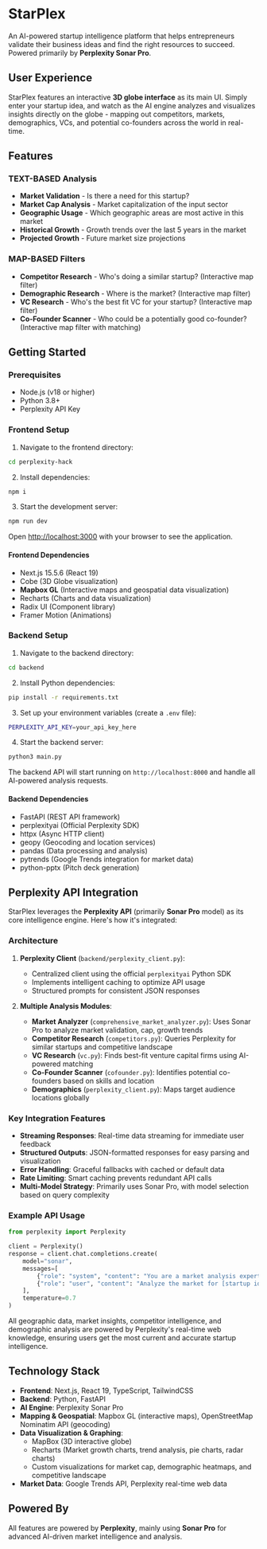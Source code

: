 # StarPlex

An AI-powered startup intelligence platform that helps entrepreneurs validate their business ideas and find the right resources to succeed. Powered primarily by **Perplexity Sonar Pro**.

## User Experience

StarPlex features an interactive **3D globe interface** as its main UI. Simply enter your startup idea, and watch as the AI engine analyzes and visualizes insights directly on the globe - mapping out competitors, markets, demographics, VCs, and potential co-founders across the world in real-time.

## Features

### TEXT-BASED Analysis
- **Market Validation** - Is there a need for this startup?
- **Market Cap Analysis** - Market capitalization of the input sector
- **Geographic Usage** - Which geographic areas are most active in this market
- **Historical Growth** - Growth trends over the last 5 years in the market
- **Projected Growth** - Future market size projections

### MAP-BASED Filters
- **Competitor Research** - Who's doing a similar startup? (Interactive map filter)
- **Demographic Research** - Where is the market? (Interactive map filter)
- **VC Research** - Who's the best fit VC for your startup? (Interactive map filter)
- **Co-Founder Scanner** - Who could be a potentially good co-founder? (Interactive map filter with matching)

## Getting Started

### Prerequisites

- Node.js (v18 or higher)
- Python 3.8+
- Perplexity API Key

### Frontend Setup

1. Navigate to the frontend directory:
```bash
cd perplexity-hack
```

2. Install dependencies:
```bash
npm i
```

3. Start the development server:
```bash
npm run dev
```

Open [http://localhost:3000](http://localhost:3000) with your browser to see the application.

#### Frontend Dependencies
- Next.js 15.5.6 (React 19)
- Cobe (3D Globe visualization)
- **Mapbox GL** (Interactive maps and geospatial data visualization)
- Recharts (Charts and data visualization)
- Radix UI (Component library)
- Framer Motion (Animations)

### Backend Setup

1. Navigate to the backend directory:
```bash
cd backend
```

2. Install Python dependencies:
```bash
pip install -r requirements.txt
```

3. Set up your environment variables (create a `.env` file):
```bash
PERPLEXITY_API_KEY=your_api_key_here
```

4. Start the backend server:
```bash
python3 main.py
```

The backend API will start running on `http://localhost:8000` and handle all AI-powered analysis requests.

#### Backend Dependencies
- FastAPI (REST API framework)
- perplexityai (Official Perplexity SDK)
- httpx (Async HTTP client)
- geopy (Geocoding and location services)
- pandas (Data processing and analysis)
- pytrends (Google Trends integration for market data)
- python-pptx (Pitch deck generation)

## Perplexity API Integration

StarPlex leverages the **Perplexity API** (primarily **Sonar Pro** model) as its core intelligence engine. Here's how it's integrated:

### Architecture

1. **Perplexity Client** (`backend/perplexity_client.py`): 
   - Centralized client using the official `perplexityai` Python SDK
   - Implements intelligent caching to optimize API usage
   - Structured prompts for consistent JSON responses

2. **Multiple Analysis Modules**:
   - **Market Analyzer** (`comprehensive_market_analyzer.py`): Uses Sonar Pro to analyze market validation, cap, growth trends
   - **Competitor Research** (`competitors.py`): Queries Perplexity for similar startups and competitive landscape
   - **VC Research** (`vc.py`): Finds best-fit venture capital firms using AI-powered matching
   - **Co-Founder Scanner** (`cofounder.py`): Identifies potential co-founders based on skills and location
   - **Demographics** (`perplexity_client.py`): Maps target audience locations globally

### Key Integration Features

- **Streaming Responses**: Real-time data streaming for immediate user feedback
- **Structured Outputs**: JSON-formatted responses for easy parsing and visualization
- **Error Handling**: Graceful fallbacks with cached or default data
- **Rate Limiting**: Smart caching prevents redundant API calls
- **Multi-Model Strategy**: Primarily uses Sonar Pro, with model selection based on query complexity

### Example API Usage

```python
from perplexity import Perplexity

client = Perplexity()
response = client.chat.completions.create(
    model="sonar",
    messages=[
        {"role": "system", "content": "You are a market analysis expert..."},
        {"role": "user", "content": "Analyze the market for [startup idea]"}
    ],
    temperature=0.7
)
```

All geographic data, market insights, competitor intelligence, and demographic analysis are powered by Perplexity's real-time web knowledge, ensuring users get the most current and accurate startup intelligence.

## Technology Stack

- **Frontend**: Next.js, React 19, TypeScript, TailwindCSS
- **Backend**: Python, FastAPI
- **AI Engine**: Perplexity Sonar Pro
- **Mapping & Geospatial**: Mapbox GL (interactive maps), OpenStreetMap Nominatim API (geocoding)
- **Data Visualization & Graphing**: 
  - MapBox (3D interactive globe)
  - Recharts (Market growth charts, trend analysis, pie charts, radar charts)
  - Custom visualizations for market cap, demographic heatmaps, and competitive landscape
- **Market Data**: Google Trends API, Perplexity real-time web data

## Powered By

All features are powered by **Perplexity**, mainly using **Sonar Pro** for advanced AI-driven market intelligence and analysis.
